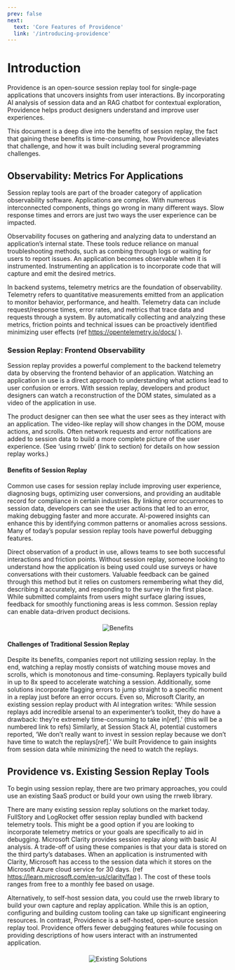 ```yaml
---
prev: false
next:
  text: 'Core Features of Providence'
  link: '/introducing-providence'
---
```


# Introduction

Providence is an open-source session replay tool for single-page applications that uncovers insights from user interactions. By incorporating AI analysis of session data and an RAG chatbot for contextual exploration, Providence helps product designers understand and improve user experiences.

This document is a deep dive into the benefits of session replay, the fact that gaining these benefits is time-consuming, how Providence alleviates that challenge, and how it was built including several programming challenges.

## Observability: Metrics For Applications

Session replay tools are part of the broader category of application observability software. Applications are complex. With numerous interconnected components, things go wrong in many different ways. Slow response times and errors are just two ways the user experience can be impacted. 

Observability focuses on gathering and analyzing data to understand an application’s internal state. These tools reduce reliance on manual troubleshooting methods, such as combing through logs or waiting for users to report issues. An application becomes observable when it is instrumented. Instrumenting an application is to incorporate code that will capture and emit the desired metrics. 

In backend systems, telemetry metrics are the foundation of observability. Telemetry refers to quantitative measurements emitted from an application to monitor behavior, performance, and health. Telemetry data can include request/response times, error rates, and metrics that trace data and requests through a system. By automatically collecting and analyzing these metrics, friction points and technical issues can be proactively identified minimizing user effects (ref https://opentelemetry.io/docs/ ).

### Session Replay: Frontend Observability

Session replay provides a powerful complement to the backend telemetry data by observing the frontend behavior of an application. Watching an application in use is a direct approach to understanding what actions lead to user confusion or errors. With session replay, developers and product designers can watch a reconstruction of the DOM states, simulated as a video of the application in use. 

The product designer can then see what the user sees as they interact with an application. The video-like replay will show changes in the DOM, mouse actions, and scrolls. Often network requests and error notifications are added to session data to build a more complete picture of the user experience. (See ‘using rrweb’ (link to section) for details on how session replay works.)

#### Benefits of Session Replay

Common use cases for session replay include improving user experience, diagnosing bugs, optimizing user conversions, and providing an auditable record for compliance in certain industries. By linking error occurrences to session data, developers can see the user actions that led to an error, making debugging faster and more accurate. AI-powered insights can enhance this by identifying common patterns or anomalies across sessions. Many of today’s popular session replay tools have powerful debugging features.

Direct observation of a product in use, allows teams to see both successful interactions and friction points. Without session replay, someone looking to understand how the application is being used could use surveys or have conversations with their customers. Valuable feedback can be gained through this method but it relies on customers remembering what they did, describing it accurately, and responding to the survey in the first place. While submitted complaints from users might surface glaring issues, feedback for smoothly functioning areas is less common. Session replay can enable data-driven product decisions.

<div style="display: flex; justify-content: center; align-items: center; margin-bottom: 20px; margin-top: 20px;">
  <img src='/benefits.png' alt='Benefits'/>
</div>

#### Challenges of Traditional Session Replay

Despite its benefits, companies report not utilizing session replay. In the end, watching a replay mostly consists of watching mouse moves and scrolls, which is monotonous and time-consuming. Replayers typically build in up to 8x speed to accelerate watching a session. Additionally, some solutions incorporate flagging errors to jump straight to a specific moment in a replay just before an error occurs. Even so, Microsoft Clarity, an existing session replay product with AI integration writes: ‘While session replays add incredible arsenal to an experimenter’s toolkit, they do have a drawback: they’re extremely time-consuming to take in[ref].’ (this will be a numbered link to refs) Similarly, at Session Stack AI, potential customers reported, ‘We don’t really want to invest in session replay because we don’t have time to watch the replays[ref].’  We built Providence to gain insights from session data while minimizing the need to watch the replays.

## Providence vs. Existing Session Replay Tools

To begin using session replay, there are two primary approaches, you could use an existing SaaS product or build your own using the rrweb library. 

There are many existing session replay solutions on the market today. FullStory and LogRocket offer session replay bundled with backend telemetry tools. This might be a good option if you are looking to incorporate telemetry metrics or your goals are specifically to aid in debugging. Microsoft Clarity provides session replay along with basic AI analysis. A trade-off of using these companies is that your data is stored on the third party’s databases.  When an application is instrumented with Clarity, Microsoft has access to the session data which it stores on the Microsoft Azure cloud service for 30 days. (ref https://learn.microsoft.com/en-us/clarity/faq ). The cost of these tools ranges from free to a monthly fee based on usage.

Alternatively, to self-host session data, you could use the rrweb library to build your own capture and replay application. While this is an option, configuring and building custom tooling can take up significant engineering resources. In contrast, Providence is a self-hosted, open-source session replay tool. Providence offers fewer debugging features while focusing on providing descriptions of how users interact with an instrumented application.

<div style="display: flex; justify-content: center; align-items: center; margin-bottom: 20px; margin-top: 20px;">
  <img src='/existing_solutions.png' alt='Existing Solutions'/>
</div>
